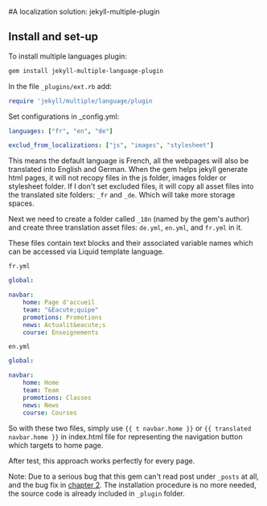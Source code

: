 #A localization solution: jekyll-multiple-plugin

## Install and set-up
To install multiple languages plugin:

```bash
gem install jekyll-multiple-language-plugin
```

In the file `_plugins/ext.rb` add: 

```ruby
require 'jekyll/multiple/language/plugin
```

Set configurations in _config.yml: 

```yaml
languages: ["fr", "en", "de"]

exclud_from_localizations: ["js", "images", "stylesheet"]
```
This means the default language is French, all the webpages will also be translated into English and German. When the gem helps jekyll generate html pages, it will not recopy files in the js folder, images folder or stylesheet folder. If I don't set excluded files, it will copy all asset files into the translated site folders: `_fr` and `_de`. Which will take more storage  spaces.

Next we need to create a folder called `_18n` (named by the gem's author) and create three translation asset files: `de.yml`, `en.yml`, and `fr.yml` in it.  

These files contain text blocks and their associated variable names which can be accessed via Liquid template language.

`fr.yml`
```yaml
global:

navbar:
    home: Page d'accueil
    team: "&Eacute;quipe"
    promotions: Promotions
    news: Actualit&eacute;s
    course: Enseignements
```
`en.yml`
```yaml
global:

navbar:
    home: Home
    team: Team
    promotions: Classes
    news: News
    course: Courses
```

So with these two files, simply use `{{ t navbar.home }}` or `{{ translated navbar.home }}` in index.html file for representing the navigation button which targets to home page.

After test, this approach works perfectly for every page.

Note: Due to a serious bug that this gem can't read post under `_posts` at all, and the bug fix in [chapter 2](ch2/bugfix.md). The installation procedure is no more needed, the source code is already included in `_plugin` folder.